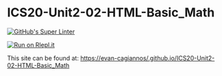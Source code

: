 # ICS20-Unit2-02-HTML-Basic_Math
[![GitHub's Super Linter](https://github.com/evan-cagiannos/ICS20-Unit2-02-HTML-Basic_Math//workflows/GitHub's%20Super%20Linter/badge.svg)](https://github.com/evan-cagiannos/ICS20-Unit2-02-HTML-Basic_Math//actions)



[![Run on Rlepl.it](https://repl.it/badge/github/evan-cagiannos/ICS20-Unit2-02-HTML-Basic_Math/)](https://repl.it/github/evan-cagiannos/ICS20-Unit2-02-HTML-Basic_Math/)

This site can be found at: [https://evan-cagiannos/.github.io/ICS20-Unit2-02-HTML-Basic_Math](https://evan-cagiannos.github.io/ICS20-Unit2-02-HTML-Basic_Math)
